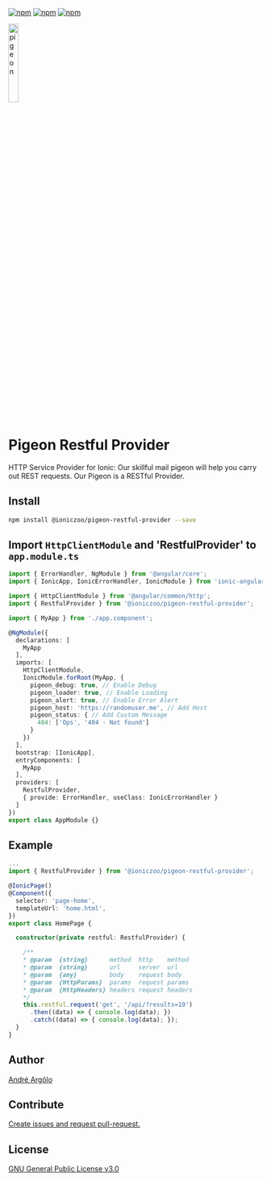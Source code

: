 [![npm](https://img.shields.io/npm/v/@ioniczoo/pigeon-restful-provider.svg)](https://www.npmjs.com/package/@ioniczoo/pigeon-restful-provider)
[![npm](https://img.shields.io/npm/dt/@ioniczoo/pigeon-restful-provider.svg)](https://www.npmjs.com/package/@ioniczoo/pigeon-restful-provider)
[![npm](https://img.shields.io/npm/l/@ioniczoo/pigeon-restful-provider.svg?style=flat-square)](https://www.npmjs.com/package/@ioniczoo/pigeon-restful-provider)

<img src="https://gitlab.com/IonicZoo/pigeon-restful-provider/raw/master/img.png" width="20%" height="auto" alt="pigeon" title="pigeon">

# Pigeon Restful Provider

HTTP Service Provider for Ionic: Our skillful mail pigeon will help you carry out REST requests. Our Pigeon is a RESTful Provider.


## Install

```bash
npm install @ioniczoo/pigeon-restful-provider --save
```

## Import `HttpClientModule` and  'RestfulProvider' to  `app.module.ts`

```ts
import { ErrorHandler, NgModule } from '@angular/core';
import { IonicApp, IonicErrorHandler, IonicModule } from 'ionic-angular';

import { HttpClientModule } from '@angular/common/http';
import { RestfulProvider } from '@ioniczoo/pigeon-restful-provider';

import { MyApp } from './app.component';

@NgModule({
  declarations: [
    MyApp
  ],
  imports: [
    HttpClientModule,
    IonicModule.forRoot(MyApp, {
      pigeon_debug: true, // Enable Debug
      pigeon_loader: true, // Enable Loading
      pigeon_alert: true, // Enable Error Alert
      pigeon_host: 'https://randomuser.me', // Add Host
      pigeon_status: { // Add Custom Message
        404: ['Ops', '404 - Not found']
      }
    })
  ],
  bootstrap: [IonicApp],
  entryComponents: [
    MyApp
  ],
  providers: [
    RestfulProvider,
    { provide: ErrorHandler, useClass: IonicErrorHandler }
  ]
})
export class AppModule {}
```

## Example

```ts
...
import { RestfulProvider } from '@ioniczoo/pigeon-restful-provider';

@IonicPage()
@Component({
  selector: 'page-home',
  templateUrl: 'home.html',
})
export class HomePage {

  constructor(private restful: RestfulProvider) {

    /**
    * @param  {string}      method  http    method
    * @param  {string}      url     server  url
    * @param  {any}         body    request body
    * @param  {HttpParams}  params  request params
    * @param  {HttpHeaders} headers request headers
    */
    this.restful.request('get', '/api/?results=10')
      .then((data) => { console.log(data); })
      .catch((data) => { console.log(data); });
  }
}


```

## Author

[André Argôlo](https://argolo.gitlab.io)

## Contribute

[Create issues and request pull-request.](https://gitlab.com/IonicZoo/pigeon-restful-provider/blob/master/CONTRIBUTING.md)

## License

[GNU General Public License v3.0](https://gitlab.com/IonicZoo/pigeon-restful-provider/blob/master/LICENSE)
